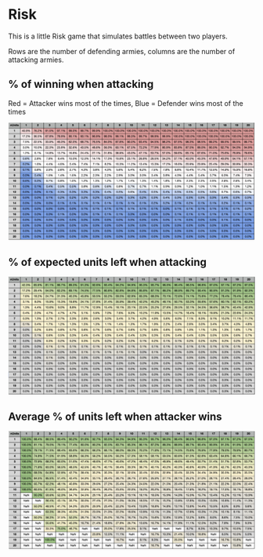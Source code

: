 # Risk

This is a little Risk game that simulates battles between two players.

Rows are the number of defending armies, columns are the number of attacking armies.

## % of winning when attacking
Red = Attacker wins most of the times, Blue = Defender wins most of the times

![Winning Probability](resources/winning_probability.png)

## % of expected units left when attacking

![Expected Units Left](resources/expected_units_left.png)

## Average % of units left when attacker wins

![Units Left](resources/units_left.png)